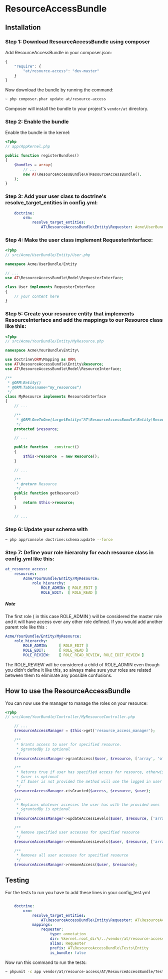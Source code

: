 # ResourceAccessBundle

## Installation

### Step 1: Download ResourceAccessBundle using composer

Add ResourceAccessBundle in your composer.json:

``` js
{
    "require": {
        "at/resource-access": "dev-master"
    }
}
```

Now download the bundle by running the command:

``` bash
~ php composer.phar update at/resource-access
```

Composer will install the bundle to your project's `vendor/at` directory.

### Step 2: Enable the bundle

Enable the bundle in the kernel:

``` php
<?php
// app/AppKernel.php

public function registerBundles()
{
    $bundles = array(
        // ...
        new AT\ResourceAccessBundle\ATResourceAccessBundle(),
    );
}
```

### Step 3: Add your user class to doctrine's resolve_target_entities in config.yml:

``` yaml
    doctrine:
        orm:
            resolve_target_entities:
                AT\ResourceAccessBundle\Entity\Requester: Acme\UserBundle\Entity\User
```

### Step 4: Make the user class implement RequesterInterface:

``` php
<?php
// src/Acme/UserBundle/Entity/User.php

namespace Acme/UserBundle/Entity

// ...
use AT\ResourceAccessBundle\Model\RequesterInterface;

class User implements RequesterInterface
{
    // your content here
}
```

### Step 5: Create your resource entity that implements ResourceInterface and add the mappings to our Resource class like this:

``` php
<?php
// src/Acme/YourBundle/Entity/MyResource.php

namespace Acme\YourBundle\Entity\

use Doctrine\ORM\Mapping as ORM;
use AT\ResourceAccessBundle\Entity\Resource;
use AT\ResourceAccessBundle\Model\ResourceInterface;

/**
 * @ORM\Entity()
 * @ORM\Table(name="my_resources")
 */
class MyResource implements ResourceInterface
{
    // ...

    /**
     * @ORM\OneToOne(targetEntity="AT\ResourceAccessBundle\Entity\Resource", cascade={"persist"})
     */
    protected $resource;

    // ...

    public function __construct()
    {
        $this->resource  = new Resource();
    }

    // ...

    /**
     * @return Resource
     */
    public function getResource()
    {
        return $this->resource;
    }

    // ...
```

### Step 6: Update your schema with

``` bash
~ php app/console doctrine:schema:update --force
```

### Step 7: Define your role hierarchy for each resource class in config.yml like this:

``` yaml
at_resource_access:
    resources:
        Acme/YourBundle/Entity/MyResource:
            role_hierarchy:
                ROLE_ADMIN: [ ROLE_EDIT ]
                ROLE_EDIT:  [ ROLE_READ ]
```

##### Note
The first role ( in this case ROLE_ADMIN ) will be considered the master role and it will have access over any other role defined.
If you would add another parent role like this :

``` yaml
Acme/YourBundle/Entity/MyResource:
    role_hierarchy:
        ROLE_ADMIN:     [ ROLE_EDIT ]
        ROLE_EDIT:      [ ROLE_READ ]
        ROLE_REVIEW:    [ ROLE_READ_REVIEW, ROLE_EDIT_REVIEW ]
```

The ROLE_REVIEW will be considered a child of ROLE_ADMIN even though you didn't define it like this,
so always make sure your roles are related between them to eliminate any possible confusions.

## How to use the ResourceAccessBundle

You can now use the manager to manage the roles on your resource:

``` php
<?php
// src/Acme/YourBundle/Controller/MyResourceController.php

    // ...
    $resourceAccessManager = $this->get('resource_access_manager');

    /**
     * Grants access to user for specified resource.
     * $grantedBy is optional
     */
    $resourceAccessManager->grantAccess($user, $resource, ['array', 'of', 'accesses'], $grantedBy);

    /**
     * Returns true if user has specified access for resource, otherwise returns false
     * $user is optional
     * If $user is not provided the method will use the logged in user from security.context
     */
    $resourceAccessManager->isGranted($access, $resource, $user);

    /**
     * Replaces whatever accesses the user has with the provided ones
     * $grantedBy is optional
     */
    $resourceAccessManager->updateAccessLevels($user, $resource, ['array', 'of', 'accesses'], $grantedBy);

    /**
     * Remove specified user accesses for specified resource
     */
    $resourceAccessManager->removeAccessLevels($user, $resource, ['array', 'of', 'accesses', 'to', 'be', 'removed']);

    /**
     * Removes all user accesses for specified resource
     */
    $resourceAccessManager->removeAccess($user, $resource);
```

## Testing

For the tests to run you have to add these lines in your config_test.yml

``` yaml

    doctrine:
        orm:
            resolve_target_entities:
                AT\ResourceAccessBundle\Entity\Requester: AT\ResourceAccessBundle\Tests\Entity\Requester
            mappings:
                requester:
                    type: annotation
                    dir: %kernel.root_dir%/../vendor/at/resource-access/AT/ResourceAccessBundle/Tests/Entity
                    alias: Requester
                    prefix: AT\ResourceAccessBundle\Tests\Entity
                    is_bundle: false
```

Now run this command to run the tests:

``` bash
~ phpunit -c app vendor/at/resource-access/AT/ResourceAccessBundle/Tests
```
